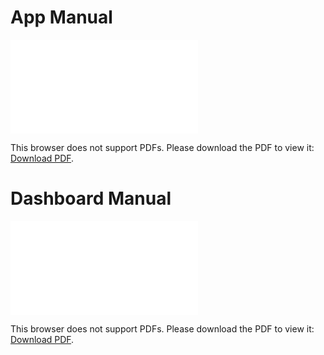 # App Manual

<object data="../AppManual[PEI].pdf" type="application/pdf" width="700px" height="600px">
    <embed src="../AppManual[PEI].pdf">
        <p>This browser does not support PDFs. Please download the PDF to view it: <a href="../AppManual[PEI].pdf.pdf">Download PDF</a>.</p>
    </embed>
</object>

# Dashboard Manual

<object data="../DashboardManual[PEI].pdf" type="application/pdf" width="700px" height="600px">
    <embed src="../DashboardManual[PEI].pdf">
        <p>This browser does not support PDFs. Please download the PDF to view it: <a href="../DashboardManual[PEI].pdf">Download PDF</a>.</p>
    </embed>
</object>










